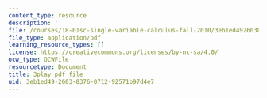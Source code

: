 ```yaml
---
content_type: resource
description: ''
file: /courses/18-01sc-single-variable-calculus-fall-2010/3eb1ed4926038376071292571b97d4e7_FK1n3TVQIhc.pdf
file_type: application/pdf
learning_resource_types: []
license: https://creativecommons.org/licenses/by-nc-sa/4.0/
ocw_type: OCWFile
resourcetype: Document
title: 3play pdf file
uid: 3eb1ed49-2603-8376-0712-92571b97d4e7
---
```

